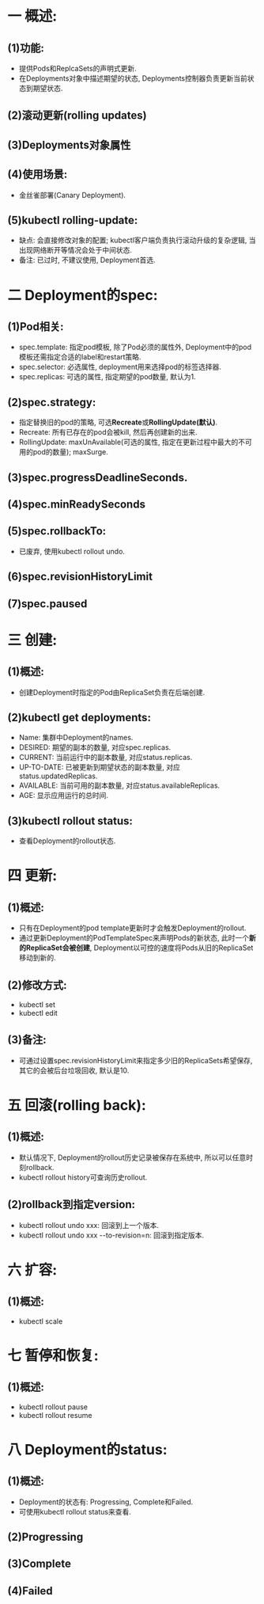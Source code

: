 # 一 概述:
## (1)功能:
- 提供Pods和ReplcaSets的声明式更新.
- 在Deployments对象中描述期望的状态, Deployments控制器负责更新当前状态到期望状态.

## (2)滚动更新(rolling updates)

## (3)Deployments对象属性

## (4)使用场景:
- 金丝雀部署(Canary Deployment).

## (5)kubectl rolling-update:
- 缺点: 会直接修改对象的配置; kubectl客户端负责执行滚动升级的复杂逻辑, 当出现网络断开等情况会处于中间状态.
- 备注: 已过时, 不建议使用, Deployment首选.

# 二 Deployment的spec:
## (1)Pod相关:
- spec.template: 指定pod模板, 除了Pod必须的属性外, Deployment中的pod模板还需指定合适的label和restart策略.
- spec.selector: 必选属性, deployment用来选择pod的标签选择器.
- spec.replicas: 可选的属性, 指定期望的pod数量, 默认为1.

## (2)spec.strategy:
- 指定替换旧的pod的策略, 可选**Recreate**或**RollingUpdate(默认)**.
- Recreate: 所有已存在的pod会被kill, 然后再创建新的出来.
- RollingUpdate: maxUnAvailable(可选的属性, 指定在更新过程中最大的不可用的pod的数量); maxSurge.

## (3)spec.progressDeadlineSeconds.

## (4)spec.minReadySeconds

## (5)spec.rollbackTo:
- 已废弃, 使用kubectl rollout undo.

## (6)spec.revisionHistoryLimit

## (7)spec.paused

# 三 创建:
## (1)概述:
- 创建Deployment时指定的Pod由ReplicaSet负责在后端创建.

## (2)kubectl get deployments:
- Name: 集群中Deployment的names.
- DESIRED: 期望的副本的数量, 对应spec.replicas.
- CURRENT: 当前运行中的副本数量, 对应status.replicas.
- UP-TO-DATE: 已被更新到期望状态的副本数量, 对应status.updatedReplicas.
- AVAILABLE: 当前可用的副本数量, 对应status.availableReplicas.
- AGE: 显示应用运行的总时间.

## (3)kubectl rollout status:
- 查看Deployment的rollout状态.

# 四 更新:
## (1)概述:
- 只有在Deployment的pod template更新时才会触发Deployment的rollout.
- 通过更新Deployment的PodTemplateSpec来声明Pods的新状态, 此时一个**新的ReplicaSet会被创建**, Deployment以可控的速度将Pods从旧的ReplicaSet移动到新的.

## (2)修改方式:
- kubectl set
- kubectl edit

## (3)备注:
- 可通过设置spec.revisionHistoryLimit来指定多少旧的ReplicaSets希望保存, 其它的会被后台垃圾回收, 默认是10.

# 五 回滚(rolling back):
## (1)概述:
- 默认情况下, Deployment的rollout历史记录被保存在系统中, 所以可以任意时刻rollback.
- kubectl rollout history可查询历史rollout.

## (2)rollback到指定version:
- kubectl rollout undo xxx: 回滚到上一个版本.
- kubectl rollout undo xxx --to-revision=n: 回滚到指定版本.

# 六 扩容:
## (1)概述:
- kubectl scale

# 七 暂停和恢复:
## (1)概述:
- kubectl rollout pause
- kubectl rollout resume

# 八 Deployment的status:
## (1)概述:
- Deployment的状态有: Progressing, Complete和Failed.
- 可使用kubectl rollout status来查看.

## (2)Progressing

## (3)Complete

## (4)Failed

